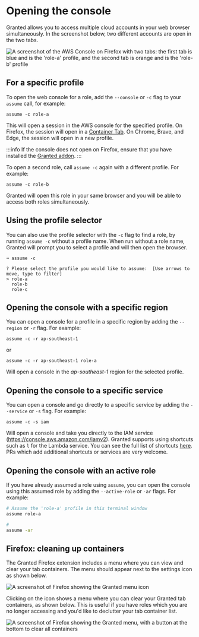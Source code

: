 # Opening the console

Granted allows you to access multiple cloud accounts in your web browser simultaneously. In the screenshot below, two different accounts are open in the two tabs.

![A screenshot of the AWS Console on Firefox with two tabs: the first tab is blue and is the 'role-a' profile, and the second tab is orange and is the 'role-b' profile](/img/tab-containers.png)

## For a specific profile

To open the web console for a role, add the `--console` or `-c` flag to your `assume` call, for example:

```
assume -c role-a
```

This will open a session in the AWS console for the specified profile. On Firefox, the session will open in a [Container Tab](https://support.mozilla.org/en-US/kb/containers). On Chrome, Brave, and Edge, the session will open in a new profile.

:::info
If the console does not open on Firefox, ensure that you have installed the [Granted addon](https://addons.mozilla.org/en-GB/firefox/addon/granted/).
:::

To open a second role, call `assume -c` again with a different profile. For example:

```
assume -c role-b
```

Granted will open this role in your same browser and you will be able to access both roles simultaneously.

## Using the profile selector

You can also use the profile selector with the `-c` flag to find a role, by running `assume -c` without a profile name. When run without a role name, Granted will prompt you to select a profile and will then open the browser.

```
➜ assume -c

? Please select the profile you would like to assume:  [Use arrows to move, type to filter]
> role-a
  role-b
  role-c
```

## Opening the console with a specific region

You can open a console for a profile in a specific region by adding the `--region` or `-r` flag. For example:

```
assume -c -r ap-southeast-1
```

or

```
assume -c -r ap-southeast-1 role-a
```

Will open a console in the _ap-southeast-1_ region for the selected profile.

## Opening the console to a specific service

You can open a console and go directly to a specific service by adding the `--service` or `-s` flag. For example:

```
assume -c -s iam
```

Will open a console and take you directly to the IAM service (https://console.aws.amazon.com/iamv2). Granted supports using shortcuts such as `l` for the Lambda service. You can see the full list of shortcuts [here](https://github.com/common-fate/granted/blob/main/pkg/browsers/console.go). PRs which add additional shortcuts or services are very welcome.

## Opening the console with an active role

If you have already assumed a role using `assume`, you can open the console using this assumed role by adding the `--active-role` or `-ar` flags. For example:

```bash
# Assume the 'role-a' profile in this terminal window
assume role-a

#
assume -ar
```

## Firefox: cleaning up containers

The Granted Firefox extension includes a menu where you can view and clear your tab containers. The menu should appear next to the settings icon as shown below.

![A screenshot of Firefox showing the Granted menu icon](/img/granted-firefox-menu-icon.png)

Clicking on the icon shows a menu where you can clear your Granted tab containers, as shown below. This is useful if you have roles which you are no longer accessing and you'd like to declutter your tab container list.

![A screenshot of Firefox showing the Granted menu, with a button at the bottom to clear all containers](/img/granted-firefox-menu.png)
